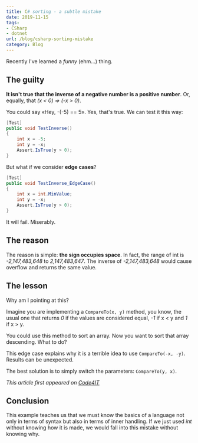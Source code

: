 ```yaml
---
title: C# sorting - a subtle mistake
date: 2019-11-15
tags:
- CSharp
- dotnet
url: /blog/csharp-sorting-mistake
category: Blog
---
```


Recently I've learned a _funny_ (ehm...) thing.

## The guilty

**It isn't true that the inverse of a negative number is a positive number**. Or, equally, that _(x < 0) => (-x > 0)_.

You could say «Hey, -(-5) == 5». Yes, that's true.
We can test it this way:

```cs
[Test]
public void TestInverse()
{
    int x = -5;
    int y = -x;
    Assert.IsTrue(y > 0);
}
```

But what if we consider **edge cases**?

```cs
[Test]
public void TestInverse_EdgeCase()
{
    int x = int.MinValue;
    int y = -x;
    Assert.IsTrue(y > 0);
}
```

It will fail. Miserably.

## The reason

The reason is simple: **the sign occupies space**.
In fact, the range of int is _-2,147,483,648_ to _2,147,483,647_. The inverse of _-2,147,483,648_ would cause overflow and returns the same value.

## The lesson

Why am I pointing at this?

Imagine you are implementing a `CompareTo(x, y)` method, you know, the usual one that returns _0_ if the values are considered equal, _-1_ if x < y and _1_ if x > y.

You could use this method to sort an array.
Now you want to sort that array descending. What to do?

This edge case explains why it is a terrible idea to use `CompareTo(-x, -y)`. Results can be unexpected.

The best solution is to simply switch the parameters: `CompareTo(y, x)`.

_This article first appeared on [Code4IT](https://www.code4it.dev/)_

## Conclusion

This example teaches us that we must know the basics of a language not only in terms of syntax but also in terms of inner handling. If we just used _int_ without knowing how it is made, we would fall into this mistake without knowing why.
